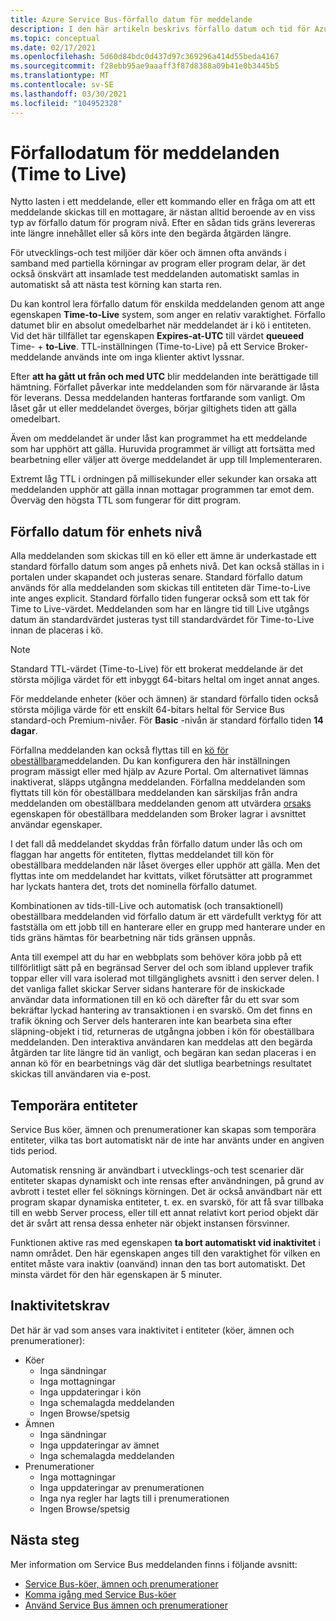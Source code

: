 ```yaml
---
title: Azure Service Bus-förfallo datum för meddelande
description: I den här artikeln beskrivs förfallo datum och tid för Azure Service Bus meddelanden. Efter en sådan deadline levereras meddelandet inte längre.
ms.topic: conceptual
ms.date: 02/17/2021
ms.openlocfilehash: 5d60d84bdc0d437d97c369296a414d55beda4167
ms.sourcegitcommit: f28ebb95ae9aaaff3f87d8388a09b41e0b3445b5
ms.translationtype: MT
ms.contentlocale: sv-SE
ms.lasthandoff: 03/30/2021
ms.locfileid: "104952328"
---
```

# <a name="message-expiration-time-to-live"></a>Förfallodatum för meddelanden (Time to Live)
Nytto lasten i ett meddelande, eller ett kommando eller en fråga om att ett meddelande skickas till en mottagare, är nästan alltid beroende av en viss typ av förfallo datum för program nivå. Efter en sådan tids gräns levereras inte längre innehållet eller så körs inte den begärda åtgärden längre.

För utvecklings-och test miljöer där köer och ämnen ofta används i samband med partiella körningar av program eller program delar, är det också önskvärt att insamlade test meddelanden automatiskt samlas in automatiskt så att nästa test körning kan starta ren.

Du kan kontrol lera förfallo datum för enskilda meddelanden genom att ange egenskapen **Time-to-Live** system, som anger en relativ varaktighet. Förfallo datumet blir en absolut omedelbarhet när meddelandet är i kö i entiteten. Vid det här tillfället tar egenskapen **Expires-at-UTC** till värdet **queueed** Time-  +  **to-Live**. TTL-inställningen (Time-to-Live) på ett Service Broker-meddelande används inte om inga klienter aktivt lyssnar.

Efter **att ha gått ut från och med UTC** blir meddelanden inte berättigade till hämtning. Förfallet påverkar inte meddelanden som för närvarande är låsta för leverans. Dessa meddelanden hanteras fortfarande som vanligt. Om låset går ut eller meddelandet överges, börjar giltighets tiden att gälla omedelbart.

Även om meddelandet är under låst kan programmet ha ett meddelande som har upphört att gälla. Huruvida programmet är villigt att fortsätta med bearbetning eller väljer att överge meddelandet är upp till Implementeraren.

Extremt låg TTL i ordningen på millisekunder eller sekunder kan orsaka att meddelanden upphör att gälla innan mottagar programmen tar emot dem. Överväg den högsta TTL som fungerar för ditt program.

## <a name="entity-level-expiration"></a>Förfallo datum för enhets nivå
Alla meddelanden som skickas till en kö eller ett ämne är underkastade ett standard förfallo datum som anges på enhets nivå. Det kan också ställas in i portalen under skapandet och justeras senare. Standard förfallo datum används för alla meddelanden som skickas till entiteten där Time-to-Live inte anges explicit. Standard förfallo tiden fungerar också som ett tak för Time to Live-värdet. Meddelanden som har en längre tid till Live utgångs datum än standardvärdet justeras tyst till standardvärdet för Time-to-Live innan de placeras i kö.

> [!NOTE]
> Standard TTL-värdet (Time-to-Live) för ett brokerat meddelande är det största möjliga värdet för ett inbyggt 64-bitars heltal om inget annat anges.
>
> För meddelande enheter (köer och ämnen) är standard förfallo tiden också största möjliga värde för ett enskilt 64-bitars heltal för Service Bus standard-och Premium-nivåer. För **Basic** -nivån är standard förfallo tiden **14 dagar**.

Förfallna meddelanden kan också flyttas till en [kö för obeställbara](service-bus-dead-letter-queues.md)meddelanden. Du kan konfigurera den här inställningen program mässigt eller med hjälp av Azure Portal. Om alternativet lämnas inaktiverat, släpps utgångna meddelanden. Förfallna meddelanden som flyttats till kön för obeställbara meddelanden kan särskiljas från andra meddelanden om obeställbara meddelanden genom att utvärdera [orsaks](service-bus-dead-letter-queues.md#moving-messages-to-the-dlq) egenskapen för obeställbara meddelanden som Broker lagrar i avsnittet användar egenskaper. 

I det fall då meddelandet skyddas från förfallo datum under lås och om flaggan har angetts för entiteten, flyttas meddelandet till kön för obeställbara meddelanden när låset överges eller upphör att gälla. Men det flyttas inte om meddelandet har kvittats, vilket förutsätter att programmet har lyckats hantera det, trots det nominella förfallo datumet.

Kombinationen av tids-till-Live och automatisk (och transaktionell) obeställbara meddelanden vid förfallo datum är ett värdefullt verktyg för att fastställa om ett jobb till en hanterare eller en grupp med hanterare under en tids gräns hämtas för bearbetning när tids gränsen uppnås.

Anta till exempel att du har en webbplats som behöver köra jobb på ett tillförlitligt sätt på en begränsad Server del och som ibland upplever trafik toppar eller vill vara isolerad mot tillgänglighets avsnitt i den server delen. I det vanliga fallet skickar Server sidans hanterare för de inskickade användar data informationen till en kö och därefter får du ett svar som bekräftar lyckad hantering av transaktionen i en svarskö. Om det finns en trafik ökning och Server dels hanteraren inte kan bearbeta sina efter släpning-objekt i tid, returneras de utgångna jobben i kön för obeställbara meddelanden. Den interaktiva användaren kan meddelas att den begärda åtgärden tar lite längre tid än vanligt, och begäran kan sedan placeras i en annan kö för en bearbetnings väg där det slutliga bearbetnings resultatet skickas till användaren via e-post. 


## <a name="temporary-entities"></a>Temporära entiteter

Service Bus köer, ämnen och prenumerationer kan skapas som temporära entiteter, vilka tas bort automatiskt när de inte har använts under en angiven tids period.
 
Automatisk rensning är användbart i utvecklings-och test scenarier där entiteter skapas dynamiskt och inte rensas efter användningen, på grund av avbrott i testet eller fel söknings körningen. Det är också användbart när ett program skapar dynamiska entiteter, t. ex. en svarskö, för att få svar tillbaka till en webb Server process, eller till ett annat relativt kort period objekt där det är svårt att rensa dessa enheter när objekt instansen försvinner.

Funktionen aktive ras med egenskapen **ta bort automatiskt vid inaktivitet** i namn området. Den här egenskapen anges till den varaktighet för vilken en entitet måste vara inaktiv (oanvänd) innan den tas bort automatiskt. Det minsta värdet för den här egenskapen är 5 minuter.
 
## <a name="idleness"></a>Inaktivitetskrav

Det här är vad som anses vara inaktivitet i entiteter (köer, ämnen och prenumerationer):

- Köer
    - Inga sändningar  
    - Inga mottagningar  
    - Inga uppdateringar i kön  
    - Inga schemalagda meddelanden  
    - Ingen Browse/spetsig 
- Ämnen  
    - Inga sändningar  
    - Inga uppdateringar av ämnet  
    - Inga schemalagda meddelanden 
- Prenumerationer
    - Inga mottagningar  
    - Inga uppdateringar av prenumerationen  
    - Inga nya regler har lagts till i prenumerationen  
    - Ingen Browse/spetsig  
 

## <a name="next-steps"></a>Nästa steg

Mer information om Service Bus meddelanden finns i följande avsnitt:

* [Service Bus-köer, ämnen och prenumerationer](service-bus-queues-topics-subscriptions.md)
* [Komma igång med Service Bus-köer](service-bus-dotnet-get-started-with-queues.md)
* [Använd Service Bus ämnen och prenumerationer](service-bus-dotnet-how-to-use-topics-subscriptions.md)

